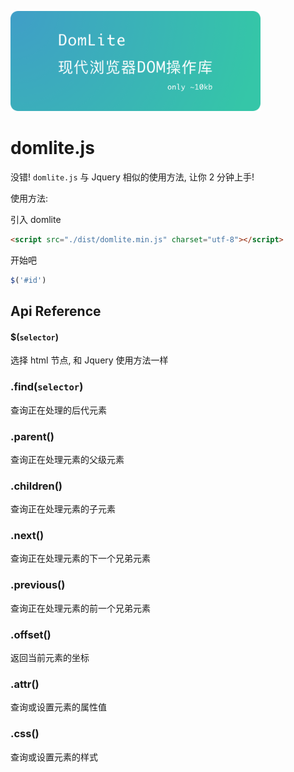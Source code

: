 <p>
    <a href="https://github.com/JSsparrow/Domlite.js">
        <img src="./assets/logo.png" alt="Domlite.js" width="400">
    </a>
</p>

# domlite.js
没错! ``domlite.js`` 与 Jquery 相似的使用方法, 让你 2 分钟上手!

使用方法:

引入 domlite
```html
<script src="./dist/domlite.min.js" charset="utf-8"></script>
```

开始吧
```javascript
$('#id')
```

## Api Reference

#### $(``selector``)
选择 html 节点, 和 Jquery 使用方法一样

### .find(``selector``)
查询正在处理的后代元素

### .parent()
查询正在处理元素的父级元素

### .children()
查询正在处理元素的子元素

### .next()
查询正在处理元素的下一个兄弟元素

### .previous()
查询正在处理元素的前一个兄弟元素

### .offset()
返回当前元素的坐标

### .attr()
查询或设置元素的属性值

### .css()
查询或设置元素的样式



